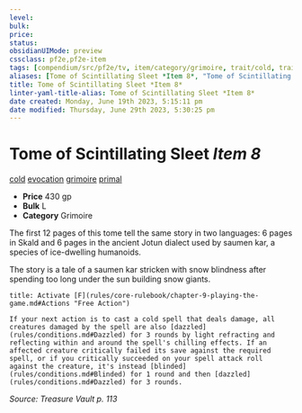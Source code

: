 ```yaml
---
level:
bulk:
price:
status:
obsidianUIMode: preview
cssclass: pf2e,pf2e-item
tags: [compendium/src/pf2e/tv, item/category/grimoire, trait/cold, trait/evocation, trait/grimoire, trait/primal]
aliases: [Tome of Scintillating Sleet *Item 8*, "Tome of Scintillating Sleet"]
title: Tome of Scintillating Sleet *Item 8*
linter-yaml-title-alias: Tome of Scintillating Sleet *Item 8*
date created: Monday, June 19th 2023, 5:15:11 pm
date modified: Thursday, June 29th 2023, 5:30:25 pm
---
```


# Tome of Scintillating Sleet *Item 8*

[cold](rules/traits/cold.md) [evocation](rules/traits/evocation.md) [grimoire](rules/traits/grimoire-som.md) [primal](rules/traits/primal.md)  

- **Price** 430 gp
- **Bulk** L
- **Category** Grimoire

The first 12 pages of this tome tell the same story in two languages: 6 pages in Skald and 6 pages in the ancient Jotun dialect used by saumen kar, a species of ice-dwelling humanoids.

The story is a tale of a saumen kar stricken with snow blindness after spending too long under the sun building snow giants.

```ad-embed-ability
title: Activate [F](rules/core-rulebook/chapter-9-playing-the-game.md#Actions "Free Action")

If your next action is to cast a cold spell that deals damage, all creatures damaged by the spell are also [dazzled](rules/conditions.md#Dazzled) for 3 rounds by light refracting and reflecting within and around the spell's chilling effects. If an affected creature critically failed its save against the required spell, or if you critically succeeded on your spell attack roll against the creature, it's instead [blinded](rules/conditions.md#Blinded) for 1 round and then [dazzled](rules/conditions.md#Dazzled) for 3 rounds.
```

*Source: Treasure Vault p. 113*
